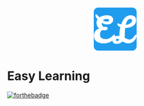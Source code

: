 <p align="center">
    <img src="./static/images/logo/android-chrome-192x192.png" width="100px"></img>
</p>
<p align="center">

# Easy Learning
</p>

<p align="center">
    
 [![forthebadge](https://forthebadge.com/images/badges/made-with-python.svg)](https://www.python.org/)
 
</p>

  
  

 


